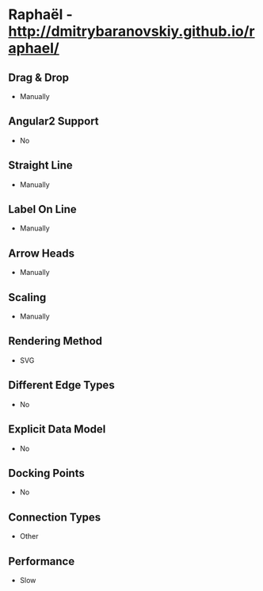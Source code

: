 # Raphaël - http://dmitrybaranovskiy.github.io/raphael/

## Drag & Drop
- Manually

## Angular2 Support
- No

## Straight Line
- Manually

## Label On Line
- Manually

## Arrow Heads
- Manually

## Scaling
- Manually

## Rendering Method
- SVG

## Different Edge Types
- No

## Explicit Data Model
- No

## Docking Points
- No

## Connection Types
- Other

## Performance
- Slow